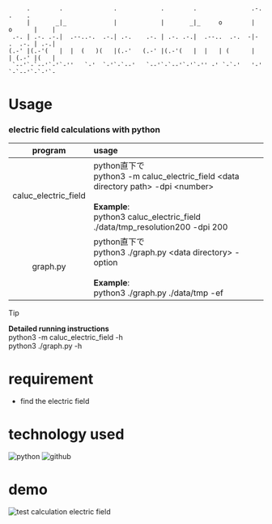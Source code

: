                                                                                         
                                                                                        
         .        .              .            .        .               .-.       .    . 
         |       _|_             |            |       _|_     o        |  o      |    | 
     .-. | .-. .-.|  .--..-.  .-.| .-.    .-. | .-. .-.|  .--..  .-.  -|- .  .-. | .-.| 
    (.-' |(.-'(   |  |  (   )(   |(.-'   (.-' |(.-'(   |  |   | (      |  | (.-' |(   | 
     `--'`-`--'`-'`-''   `-'  `-'`-`--'   `--'`-`--'`-'`-'' -' `-`-'   '-' `-`--'`-`-'`-
                                                                                        
                                                                                        

# Usage
### electric field calculations with python

|program|usage|
|:---:|:---|
|caluc_electric_field|python直下で<br>python3 -m caluc_electric_field \<data directory path\> -dpi \<number\><br><br>**Example**:<br>python3 caluc_electric_field ./data/tmp_resolution200 -dpi 200|
|graph.py|python直下で<br>python3 ./graph.py \<data directory\> -option <br><br>**Example**:<br>python3 ./graph.py ./data/tmp -ef|

> [!TIP]
> **Detailed running instructions** <br>
> python3 -m caluc_electric_field -h <br>
> python3 ./graph.py -h

# requirement
- find the electric field

# technology used
![python](https://img.shields.io/badge/-Python-ffff00.svg?logo=python&style=for-the-badge)
![github](https://img.shields.io/badge/-GitHub-181717.svg?logo=github&style=flat)

# demo
![test calculation electric field](https://private-user-images.githubusercontent.com/133325357/376645321-dc373ae7-e628-4c45-b05b-79b3738a3be2.png?jwt=eyJhbGciOiJIUzI1NiIsInR5cCI6IkpXVCJ9.eyJpc3MiOiJnaXRodWIuY29tIiwiYXVkIjoicmF3LmdpdGh1YnVzZXJjb250ZW50LmNvbSIsImtleSI6ImtleTUiLCJleHAiOjE3MjkwMDEyNTgsIm5iZiI6MTcyOTAwMDk1OCwicGF0aCI6Ii8xMzMzMjUzNTcvMzc2NjQ1MzIxLWRjMzczYWU3LWU2MjgtNGM0NS1iMDViLTc5YjM3MzhhM2JlMi5wbmc_WC1BbXotQWxnb3JpdGhtPUFXUzQtSE1BQy1TSEEyNTYmWC1BbXotQ3JlZGVudGlhbD1BS0lBVkNPRFlMU0E1M1BRSzRaQSUyRjIwMjQxMDE1JTJGdXMtZWFzdC0xJTJGczMlMkZhd3M0X3JlcXVlc3QmWC1BbXotRGF0ZT0yMDI0MTAxNVQxNDAyMzhaJlgtQW16LUV4cGlyZXM9MzAwJlgtQW16LVNpZ25hdHVyZT00YzFmNTdiNmMzOTc3NzU2OWQyODU5OWNiNjQwMTZlNTc4NTM3MTVkODc3ZWMzYzJlNWQ3N2VjNzliMzBiZTQxJlgtQW16LVNpZ25lZEhlYWRlcnM9aG9zdCJ9._nTUl9lt76w584albV6i7qthMGoAJKuvaOY_1_4Qu0s)
